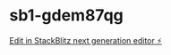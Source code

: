 # sb1-gdem87qg

[Edit in StackBlitz next generation editor ⚡️](https://stackblitz.com/~/github.com/rambr16/sb1-gdem87qg)